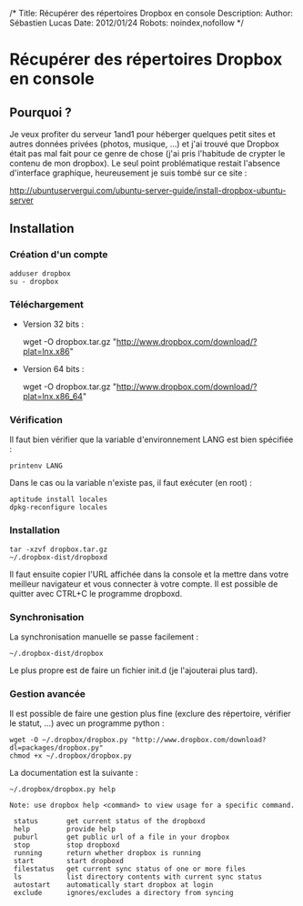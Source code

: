 /*
Title: Récupérer des répertoires Dropbox en console
Description: 
Author: Sébastien Lucas
Date: 2012/01/24
Robots: noindex,nofollow
*/
# Récupérer des répertoires Dropbox en console

## Pourquoi ?
Je veux profiter du serveur 1and1 pour héberger quelques petit sites et autres données privées (photos, musique, ...) et j'ai trouvé que Dropbox était pas mal fait pour ce genre de chose (j'ai pris l'habitude de crypter le contenu de mon dropbox). Le seul point problématique restait l'absence d'interface graphique, heureusement je suis tombé sur ce site : 

http://ubuntuservergui.com/ubuntu-server-guide/install-dropbox-ubuntu-server


## Installation

### Création d'un compte

	
	adduser dropbox
	su - dropbox

### Téléchargement

*	Version 32 bits :

	
	wget -O dropbox.tar.gz "http://www.dropbox.com/download/?plat=lnx.x86"


*	Version 64 bits : 

	
	wget -O dropbox.tar.gz "http://www.dropbox.com/download/?plat=lnx.x86_64"

### Vérification

Il faut bien vérifier que la variable d'environnement LANG est bien spécifiée :

	
	printenv LANG

Dans le cas ou la variable n'existe pas, il faut exécuter (en root) : 

	
	aptitude install locales
	dpkg-reconfigure locales

### Installation

	
	tar -xzvf dropbox.tar.gz
	~/.dropbox-dist/dropboxd


Il faut ensuite copier l'URL affichée dans la console et la mettre dans votre meilleur navigateur et vous connecter à votre compte. Il est possible de quitter avec CTRL+C le programme dropboxd.
### Synchronisation

La synchronisation manuelle se passe facilement : 

	
	~/.dropbox-dist/dropbox


Le plus propre est de faire un fichier init.d (je l'ajouterai plus tard).
### Gestion avancée

Il est possible de faire une gestion plus fine (exclure des répertoire, vérifier le statut, ...) avec un programme python :

	
	wget -O ~/.dropbox/dropbox.py "http://www.dropbox.com/download?dl=packages/dropbox.py"
	chmod +x ~/.dropbox/dropbox.py


La documentation est la suivante : 

	
	~/.dropbox/dropbox.py help
	 
	Note: use dropbox help <command> to view usage for a specific command.
	 
	 status       get current status of the dropboxd
	 help         provide help
	 puburl       get public url of a file in your dropbox
	 stop         stop dropboxd
	 running      return whether dropbox is running
	 start        start dropboxd
	 filestatus   get current sync status of one or more files
	 ls           list directory contents with current sync status
	 autostart    automatically start dropbox at login
	 exclude      ignores/excludes a directory from syncing

